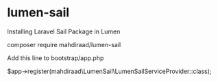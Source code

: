 # lumen-sail
Installing Laravel Sail Package in Lumen

composer require mahdiraad/lumen-sail

Add this line to bootstrap/app.php

$app->register(mahdiraad\LumenSail\LumenSailServiceProvider::class);

